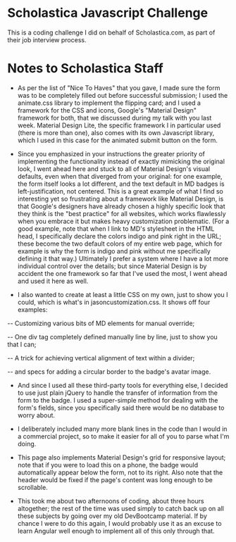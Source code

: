 # Scholastica Javascript Challenge
This is a coding challenge I did on behalf of Scholastica.com, as part of their job interview process.

# Notes to Scholastica Staff

- As per the list of "Nice To Haves" that you gave, I made sure the form was to be completely filled out before successful submission; I used the animate.css library to implement the flipping card; and I used a framework for the CSS and icons, Google's "Material Design" framework for both, that we discussed during my talk with you last week. Material Design Lite, the specific framework I in particular used (there is more than one), also comes with its own Javascript library, which I used in this case for the animated submit button on the form.

- Since you emphasized in your instructions the greater priority of implementing the functionality instead of exactly mimicking the original look, I went ahead here and stuck to all of Material Design's visual defaults, even when that diverged from your original: for one example, the form itself looks a lot different, and the text default in MD badges is left-justification, not centered. This is a great example of what I find so interesting yet so frustrating about a framework like Material Design, is that Google's designers have already chosen a highly specific look that they think is the "best practice" for all websites, which works flawlessly when you embrace it but makes heavy customization problematic. (For a good example, note that when I link to MD's stylesheet in the HTML head, I specifically declare the colors indigo and pink right in the URL; these become the two default colors of my entire web page, which for example is why the form is indigo and pink without me specifically defining it that way.) Ultimately I prefer a system where I have a lot more individual control over the details; but since Material Design is by accident the one framework so far that I've used the most, I went ahead and used it here as well.

- I also wanted to create at least a little CSS on my own, just to show you I could, which is what's in jasoncustomization.css. It shows off four examples:

-- Customizing various bits of MD elements for manual override;

-- One div tag completely defined manually line by line, just to show you that I can;

-- A trick for achieving vertical alignment of text within a divider;

-- and specs for adding a circular border to the badge's avatar image.

- And since I used all these third-party tools for everything else, I decided to use just plain jQuery to handle the transfer of information from the form to the badge. I used a super-simple method for dealing with the form's fields, since you specifically said there would be no database to worry about.

- I deliberately included many more blank lines in the code than I would in a commercial project, so to make it easier for all of you to parse what I'm doing.

- This page also implements Material Design's grid for responsive layout; note that if you were to load this on a phone, the badge would automatically appear below the form, not to its right. Also note that the header would be fixed if the page's content was long enough to be scrollable.

- This took me about two afternoons of coding, about three hours altogether; the rest of the time was used simply to catch back up on all these subjects by going over my old DevBootcamp material. If by chance I were to do this again, I would probably use it as an excuse to learn Angular well enough to implement all of this only through that.